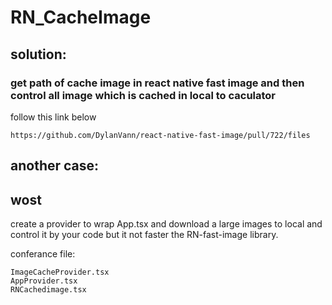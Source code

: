 # RN_CacheImage

## solution:
### get path of cache image in react native fast image and then control all image which is cached in local to caculator

follow this link below
```
https://github.com/DylanVann/react-native-fast-image/pull/722/files
```

## another case:
## wost
create a provider to wrap App.tsx and download a large images to local and control it by your code but it not faster the RN-fast-image library.

conferance file:
```
ImageCacheProvider.tsx
AppProvider.tsx
RNCachedimage.tsx
```
